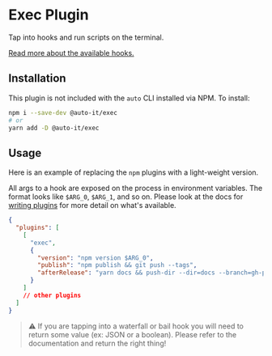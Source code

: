 # Exec Plugin

Tap into hooks and run scripts on the terminal.

[Read more about the available hooks.](https://intuit.github.io/auto/docs/plugins/hook-api-docs)

## Installation

This plugin is not included with the `auto` CLI installed via NPM. To install:

```bash
npm i --save-dev @auto-it/exec
# or
yarn add -D @auto-it/exec
```

## Usage

Here is an example of replacing the `npm` plugins with a light-weight version.

All args to a hook are exposed on the process in environment variables.
The format looks like `$ARG_0`, `$ARG_1`, and so on.
Please look at the docs for [writing plugins](https://intuit.github.io/auto/docs/plugins/writing-plugins) for more detail on what's available.

```json
{
  "plugins": [
    [
      "exec",
      {
        "version": "npm version $ARG_0",
        "publish": "npm publish && git push --tags",
        "afterRelease": "yarn docs && push-dir --dir=docs --branch=gh-pages"
      }
    ]
    // other plugins
  ]
}
```

> :warning: If you are tapping into a waterfall or bail hook you will need to return some value (ex: JSON or a boolean). Please refer to the documentation and return the right thing!
